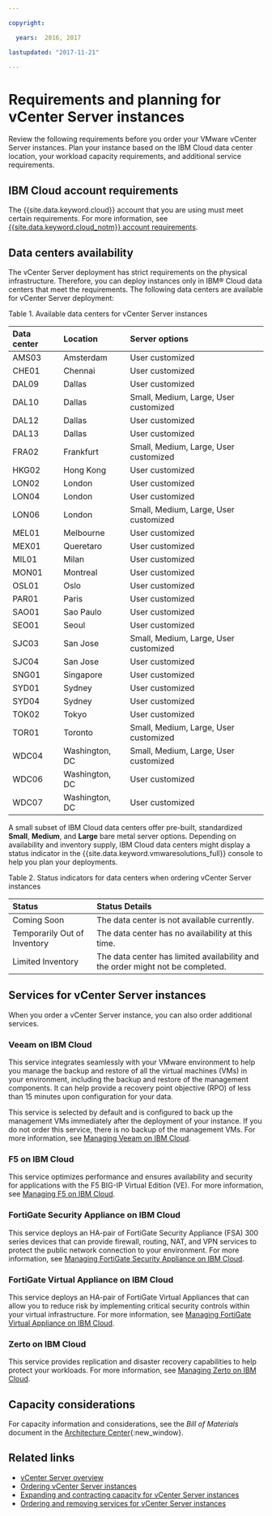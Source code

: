 ```yaml
---

copyright:

  years:  2016, 2017

lastupdated: "2017-11-21"

---
```


# Requirements and planning for vCenter Server instances

Review the following requirements before you order your VMware vCenter Server instances. Plan your instance based on the IBM Cloud data center location, your workload capacity requirements, and additional service requirements.

## IBM Cloud account requirements

The {{site.data.keyword.cloud}} account that you are using must meet certain requirements. For more information, see [{{site.data.keyword.cloud_notm}} account requirements](../vmonic/slaccountrequirement.html).

## Data centers availability

The vCenter Server deployment has strict requirements on the physical infrastructure. Therefore, you can deploy instances only in IBM® Cloud data centers that meet the requirements. The following data centers are available for vCenter Server deployment:

Table 1. Available data centers for vCenter Server instances

| Data center | Location | Server options |
|:-----|:----------------| :---------------------------|
| AMS03 | Amsterdam | User customized |
| CHE01 | Chennai | User customized |
| DAL09 | Dallas | User customized |
| DAL10 | Dallas | Small, Medium, Large, User customized |
| DAL12 | Dallas | User customized |
| DAL13 | Dallas | User customized |
| FRA02 | Frankfurt | Small, Medium, Large, User customized |
| HKG02 | Hong Kong | User customized |
| LON02 | London | User customized |
| LON04 | London | User customized |
| LON06 | London | Small, Medium, Large, User customized |
| MEL01 | Melbourne | User customized |
| MEX01 | Queretaro | User customized |
| MIL01 | Milan | User customized |
| MON01 | Montreal | User customized |
| OSL01 | Oslo | User customized |
| PAR01 | Paris | User customized |
| SAO01 | Sao Paulo | User customized |
| SEO01 | Seoul | User customized |
| SJC03 | San Jose | Small, Medium, Large, User customized |
| SJC04 | San Jose | User customized |
| SNG01 | Singapore | User customized |
| SYD01 | Sydney | User customized |
| SYD04 | Sydney | User customized |
| TOK02 | Tokyo | User customized |
| TOR01 | Toronto | Small, Medium, Large, User customized |
| WDC04 | Washington, DC | Small, Medium, Large, User customized |
| WDC06 | Washington, DC | User customized |
| WDC07 | Washington, DC | User customized |

A small subset of IBM Cloud data centers offer pre-built, standardized **Small**, **Medium**, and **Large** bare metal server options. Depending on availability and inventory supply, IBM Cloud data centers might display a status indicator in the {{site.data.keyword.vmwaresolutions_full}} console to help you plan your deployments.

Table 2. Status indicators for data centers when ordering vCenter Server instances

| Status | Status Details |
|:------------------------------|:--------------------------------------------------|
| Coming Soon                   | The data center is not available currently. |
| Temporarily Out of Inventory  | The data center has no availability at this time. |
| Limited Inventory             | The data center has limited availability and the order might not be completed. |

## Services for vCenter Server instances

When you order a vCenter Server instance, you can also order additional services.

### Veeam on IBM Cloud

This service integrates seamlessly with your VMware environment to help you manage the backup and restore of all the virtual machines (VMs) in your environment, including the backup and restore of the management components. It can help provide a recovery point objective (RPO) of less than 15 minutes upon configuration for your data.

This service is selected by default and is configured to back up the management VMs immediately after the deployment of your instance. If you do not order this service, there is no backup of the management VMs. For more information, see [Managing Veeam on IBM Cloud](../services/managingveeam.html).

### F5 on IBM Cloud

This service optimizes performance and ensures availability and security for applications with the F5 BIG-IP Virtual Edition (VE). For more information, see [Managing F5 on IBM Cloud](../services/managing_f5.html).

### FortiGate Security Appliance on IBM Cloud

This service deploys an HA-pair of FortiGate Security Appliance (FSA) 300 series devices that can provide firewall, routing, NAT, and VPN services to protect the public network connection to your environment. For more information, see [Managing FortiGate Security Appliance on IBM Cloud](../services/managingfsa.html).

### FortiGate Virtual Appliance on IBM Cloud

This service deploys an HA-pair of FortiGate Virtual Appliances that can allow you to reduce risk by implementing critical security controls within your virtual infrastructure. For more information, see [Managing FortiGate Virtual Appliance on IBM Cloud](../services/managingfortinetvm.html).

### Zerto on IBM Cloud

This service provides replication and disaster recovery capabilities to help protect your workloads. For more information, see [Managing Zerto on IBM Cloud](../services/managingzertodr.html).

## Capacity considerations

For capacity information and considerations, see the _Bill of
Materials_ document in the [Architecture Center](https://www.ibm.com/devops/method/content/architecture/virtVCenterServerPlatform){:new_window}.

## Related links

* [vCenter Server overview](vc_vcenterserveroverview.html)
* [Ordering vCenter Server instances](vc_orderinginstance.html)
* [Expanding and contracting capacity for vCenter Server instances](vc_addingremovingservers.html)
* [Ordering and removing services for vCenter Server instances](vc_addingremovingservices.html)
